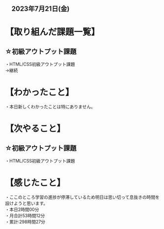 ## 　2023年7月21日(金)
# 【取り組んだ課題一覧】
## ☆初級アウトプット課題
・HTML/CSS初級アウトプット課題<br>
→継続<br>
# 【わかったこと】
・本日新しくわかったことは特にありません。<br>
# 【次やること】
## ☆初級アウトプット課題
・HTML/CSS初級アウトプット課題<br>
# 【感じたこと】
・ここのところ学習の進捗が停滞しているため明日は思い切って息抜きの時間を設けようと思います。<br>
・本日2時間00分<br>
・月合計53時間12分<br>
・累計:298時間27分<br>
